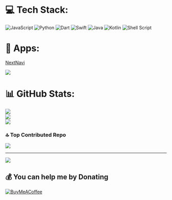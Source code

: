 
# 💻 Tech Stack:
![JavaScript](https://img.shields.io/badge/javascript-%23323330.svg?style=for-the-badge&logo=javascript&logoColor=%23F7DF1E) ![Python](https://img.shields.io/badge/python-3670A0?style=for-the-badge&logo=python&logoColor=ffdd54) ![Dart](https://img.shields.io/badge/dart-%230175C2.svg?style=for-the-badge&logo=dart&logoColor=white) ![Swift](https://img.shields.io/badge/swift-F54A2A?style=for-the-badge&logo=swift&logoColor=white) ![Java](https://img.shields.io/badge/java-%23ED8B00.svg?style=for-the-badge&logo=openjdk&logoColor=white) ![Kotlin](https://img.shields.io/badge/kotlin-%237F52FF.svg?style=for-the-badge&logo=kotlin&logoColor=white) ![Shell Script](https://img.shields.io/badge/shell_script-%23121011.svg?style=for-the-badge&logo=gnu-bash&logoColor=white)

# 🛒 Apps:

[NextNavi](https://nextnavi.github.io/)

[![](https://github.com/user-attachments/assets/b6ecea07-3b85-4d62-b3a5-6b01da016386)](https://apps.apple.com/app/conningtower/id6446080475)


# 📊 GitHub Stats:
![](https://github-readme-stats.vercel.app/api?username=andychucs&theme=dark&hide_border=true&include_all_commits=true&count_private=true)<br/>
![](https://github-readme-streak-stats.herokuapp.com/?user=andychucs&theme=dark&hide_border=true)<br/>
![](https://github-readme-stats.vercel.app/api/top-langs/?username=andychucs&theme=dark&hide_border=true&include_all_commits=true&count_private=true&layout=compact)

### 🔝 Top Contributed Repo
![](https://github-contributor-stats.vercel.app/api?username=andychucs&limit=5&theme=dark&combine_all_yearly_contributions=true)

---
[![](https://visitcount.itsvg.in/api?id=andychucs&icon=0&color=0)](https://visitcount.itsvg.in)

  ## 💰 You can help me by Donating
  [![BuyMeACoffee](https://img.shields.io/badge/Buy%20Me%20a%20Coffee-ffdd00?style=for-the-badge&logo=buy-me-a-coffee&logoColor=black)](https://buymeacoffee.com/vk8pdcwxyjy) 

  
<!-- Proudly created with GPRM ( https://gprm.itsvg.in ) -->
